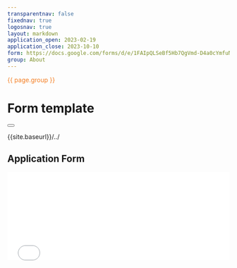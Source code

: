 ```yaml
---
transparentnav: false
fixednav: true
logosnav: true
layout: markdown
application_open: 2023-02-19
application_close: 2023-10-10
form: https://docs.google.com/forms/d/e/1FAIpQLSeBf5Hb7QgVmd-D4a0cYmfuNkFxuKLcQL7K7nl8LWDnqqcGMQ/viewform?embedded=true
group: About
---
```


<p style="color: #f47d21">{{ page.group }}</p>

# Form template

<button id="apply_button" class="" open="{{ page.application_open }}" close="{{ page.application_close }}" onclick="{{ page.application_open }}"></button>


{{site.baseurl}}/../

## Application Form

<iframe id="frame1" src="{{ page.form }}"
  style="display: inline-block; width:100%; min-height:200px; border:0; margin:0;">  Alternative Content
</iframe>
